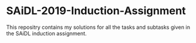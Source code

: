# SAiDL-2019-Induction-Assignment
This repositry contains my solutions for all the tasks and subtasks given in the SAiDL induction assignment.

